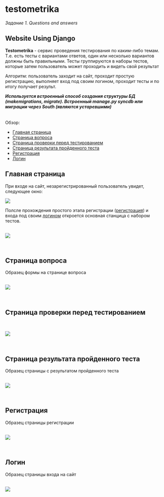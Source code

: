 # testometrika

<i>Задание 1. Questions and answers</i>
<h2>Website Using Django</h2>
<p><b>Testometrika</b> - сервис проведения тестирования по каким-либо темам. Т.е. есть тесты с вариантами ответов, один или несколько вариантов должны быть правильными. Тесты группируются в наборы тестов, которые затем пользователь может проходить и видеть свой результат</p>
<p>Алгоритм: пользователь заходит на сайт, проходит простую регистрацию, выполняет вход под своим логином, проходит тесты и по итогу получает результ.</p>
<b><i>Используется встроенный способ создания структуры БД (makemigrations, migrate). Встроенный manage.py syncdb или миграции через South (являются устаревшими)</i></b>
<br><br><br>
Обзор:
<ul>
  <li><a href='#main'>Главная страница</a></li>
  <li><a href='#question'>Страница вопроса</a></li>
  <li><a href='#check'>Страница проверки перед тестированием</a></li>
  <li><a href='#result'>Страница результата пройденного теста</a></li>
  <li><a href='#reg'>Регистрация</a></li>
  <li><a href='#log'>Логин</a></li>
</ul>

<h2 id='main'>Главная страница</h2>
При входе на сайт, незарегистрированный пользователь увидет, следующее окно:<br>
<p><img src='https://github.com/Donsky1/Testometrika/blob/master/qa/testometrika/main.png' align="center"></p>
Полсле прохождения простого этапа регистрации (<a href='#reg'>регистрация</a>) и входа под своим <a href='#log'>логином</a> откроется основная станцица с набором тестов.<br>
<br>
<p><img src='https://github.com/Donsky1/Testometrika/blob/master/qa/testometrika/test_page.png' align="center"></p>
<br>

<h2 id='question'>Страница вопроса</h2>
Образец формы на странице вопроса<br>
<br>
<p><img src='https://github.com/Donsky1/Testometrika/blob/master/qa/testometrika/test_page2.png' align="center"></p>
<br>

<h2 id='check'>Страница проверки перед тестированием</h2>
<br>
<p><img src='https://github.com/Donsky1/Testometrika/blob/master/qa/testometrika/test_page_check.png' align="center"></p>
<br>

<h2 id='result'>Страница результата пройденного теста</h2>
Образец страницы с результатом пройденного теста<br>
<br>
<p><img src='https://github.com/Donsky1/Testometrika/blob/master/qa/testometrika/result.png' align="center"></p>
<br>

<h2 id='reg'>Регистрация</h2>
Образец страницы регистрации<br>
<br>
<p><img src='https://github.com/Donsky1/Testometrika/blob/master/qa/testometrika/registration.png' align="center"></p>
<br>

<h2 id='log'>Логин</h2>
Образец страницы входа на сайт<br>
<br>
<p><img src='https://github.com/Donsky1/Testometrika/blob/master/qa/testometrika/login.png' align="center"></p>
<br>
